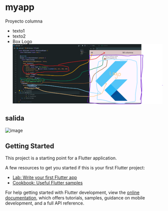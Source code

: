 # myapp

Proyecto columna 

 - texto1
 - texto2
 - Box Logo
![alt text](image.png)

## salida

![image](https://github.com/user-attachments/assets/24124887-6bc5-4956-b9b8-ef61c3e39e55)


## Getting Started


This project is a starting point for a Flutter application.

A few resources to get you started if this is your first Flutter project:

- [Lab: Write your first Flutter app](https://docs.flutter.dev/get-started/codelab)
- [Cookbook: Useful Flutter samples](https://docs.flutter.dev/cookbook)

For help getting started with Flutter development, view the
[online documentation](https://docs.flutter.dev/), which offers tutorials,
samples, guidance on mobile development, and a full API reference.
